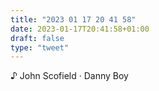 ```yaml
---
title: "2023 01 17 20 41 58"
date: 2023-01-17T20:41:58+01:00
draft: false
type: "tweet"
---
```


♪ John Scofield · Danny Boy
